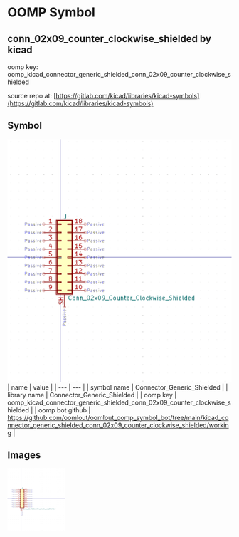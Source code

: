 # OOMP Symbol  
## conn_02x09_counter_clockwise_shielded  by kicad  
  
oomp key: oomp_kicad_connector_generic_shielded_conn_02x09_counter_clockwise_shielded  
  
source repo at: [https://gitlab.com/kicad/libraries/kicad-symbols](https://gitlab.com/kicad/libraries/kicad-symbols)  
## Symbol  
  
[![working.png](working_600.png)](working.png)  
| name | value | 
| --- | --- | 
| symbol name | Connector_Generic_Shielded | 
| library name | Connector_Generic_Shielded | 
| oomp key | oomp_kicad_connector_generic_shielded_conn_02x09_counter_clockwise_shielded | 
| oomp bot github | https://github.com/oomlout/oomlout_oomp_symbol_bot/tree/main/kicad_connector_generic_shielded_conn_02x09_counter_clockwise_shielded/working | 
## Images  
  
[![working.png](working_140.png)](working.png)  
